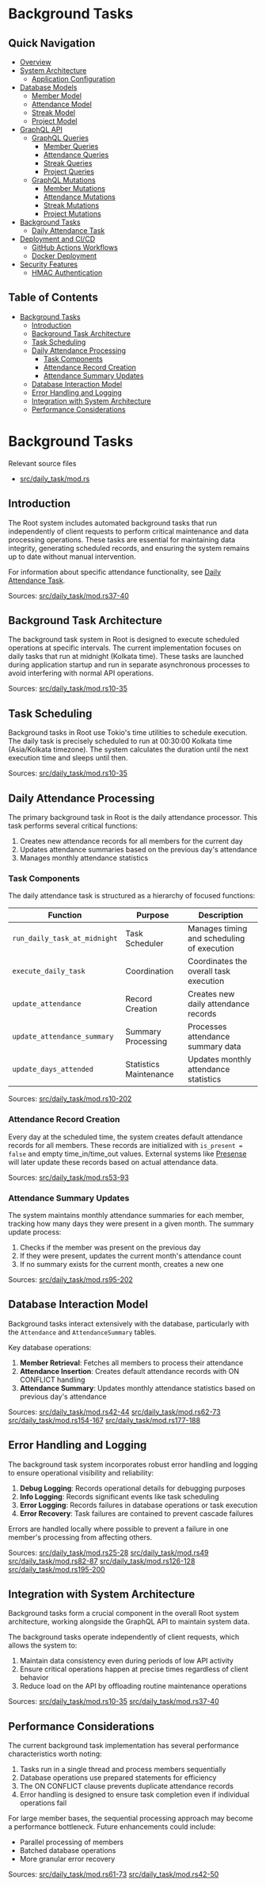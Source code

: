 # Background Tasks

## Quick Navigation

- [Overview](1-overview.md)
- [System Architecture](2-system-architecture.md)
  - [Application Configuration](2.1-application-configuration.md)
- [Database Models](3-database-models.md)
  - [Member Model](3.1-member-model.md)
  - [Attendance Model](3.2-attendance-model.md)
  - [Streak Model](3.3-streak-model.md)
  - [Project Model](3.4-project-model.md)
- [GraphQL API](4-graphql-api.md)
  - [GraphQL Queries](4.1-graphql-queries.md)
    - [Member Queries](4.1.1-member-queries.md)
    - [Attendance Queries](4.1.2-attendance-queries.md)
    - [Streak Queries](4.1.3-streak-queries.md)
    - [Project Queries](4.1.4-project-queries.md)
  - [GraphQL Mutations](4.2-graphql-mutations.md)
    - [Member Mutations](4.2.1-member-mutations.md)
    - [Attendance Mutations](4.2.2-attendance-mutations.md)
    - [Streak Mutations](4.2.3-streak-mutations.md)
    - [Project Mutations](4.2.4-project-mutations.md)
- [Background Tasks](5-background-tasks.md)
  - [Daily Attendance Task](5.1-daily-attendance-task.md)
- [Deployment and CI/CD](6-deployment-and-cicd.md)
  - [GitHub Actions Workflows](6.1-github-actions-workflows.md)
  - [Docker Deployment](6.2-docker-deployment.md)
- [Security Features](7-security-features.md)
  - [HMAC Authentication](7.1-hmac-authentication.md)

## Table of Contents

- [Background Tasks](#background-tasks)
  - [Introduction](#introduction)
  - [Background Task Architecture](#background-task-architecture)
  - [Task Scheduling](#task-scheduling)
  - [Daily Attendance Processing](#daily-attendance-processing)
    - [Task Components](#task-components)
    - [Attendance Record Creation](#attendance-record-creation)
    - [Attendance Summary Updates](#attendance-summary-updates)
  - [Database Interaction Model](#database-interaction-model)
  - [Error Handling and Logging](#error-handling-and-logging)
  - [Integration with System Architecture](#integration-with-system-architecture)
  - [Performance Considerations](#performance-considerations)

# Background Tasks

Relevant source files

* [src/daily\_task/mod.rs](https://github.com/amfoss/root/blob/2b58803d/src/daily_task/mod.rs)

## Introduction

The Root system includes automated background tasks that run independently of client requests to perform critical maintenance and data processing operations. These tasks are essential for maintaining data integrity, generating scheduled records, and ensuring the system remains up to date without manual intervention.

For information about specific attendance functionality, see [Daily Attendance Task](/amfoss/root/5.1-daily-attendance-task).

Sources: [src/daily\_task/mod.rs37-40](https://github.com/amfoss/root/blob/2b58803d/src/daily_task/mod.rs#L37-L40)

## Background Task Architecture

The background task system in Root is designed to execute scheduled operations at specific intervals. The current implementation focuses on daily tasks that run at midnight (Kolkata time). These tasks are launched during application startup and run in separate asynchronous processes to avoid interfering with normal API operations.

Sources: [src/daily\_task/mod.rs10-35](https://github.com/amfoss/root/blob/2b58803d/src/daily_task/mod.rs#L10-L35)

## Task Scheduling

Background tasks in Root use Tokio's time utilities to schedule execution. The daily task is precisely scheduled to run at 00:30:00 Kolkata time (Asia/Kolkata timezone). The system calculates the duration until the next execution time and sleeps until then.

Sources: [src/daily\_task/mod.rs10-35](https://github.com/amfoss/root/blob/2b58803d/src/daily_task/mod.rs#L10-L35)

## Daily Attendance Processing

The primary background task in Root is the daily attendance processor. This task performs several critical functions:

1. Creates new attendance records for all members for the current day
2. Updates attendance summaries based on the previous day's attendance
3. Manages monthly attendance statistics

### Task Components

The daily attendance task is structured as a hierarchy of focused functions:

| Function | Purpose | Description |
| --- | --- | --- |
| `run_daily_task_at_midnight` | Task Scheduler | Manages timing and scheduling of execution |
| `execute_daily_task` | Coordination | Coordinates the overall task execution |
| `update_attendance` | Record Creation | Creates new daily attendance records |
| `update_attendance_summary` | Summary Processing | Processes attendance summary data |
| `update_days_attended` | Statistics Maintenance | Updates monthly attendance statistics |

Sources: [src/daily\_task/mod.rs10-202](https://github.com/amfoss/root/blob/2b58803d/src/daily_task/mod.rs#L10-L202)

### Attendance Record Creation

Every day at the scheduled time, the system creates default attendance records for all members. These records are initialized with `is_present = false` and empty time\_in/time\_out values. External systems like [Presense](https://github.com/amfoss/root/blob/2b58803d/Presense) will later update these records based on actual attendance data.

Sources: [src/daily\_task/mod.rs53-93](https://github.com/amfoss/root/blob/2b58803d/src/daily_task/mod.rs#L53-L93)

### Attendance Summary Updates

The system maintains monthly attendance summaries for each member, tracking how many days they were present in a given month. The summary update process:

1. Checks if the member was present on the previous day
2. If they were present, updates the current month's attendance count
3. If no summary exists for the current month, creates a new one

Sources: [src/daily\_task/mod.rs95-202](https://github.com/amfoss/root/blob/2b58803d/src/daily_task/mod.rs#L95-L202)

## Database Interaction Model

Background tasks interact extensively with the database, particularly with the `Attendance` and `AttendanceSummary` tables.

Key database operations:

1. **Member Retrieval**: Fetches all members to process their attendance
2. **Attendance Insertion**: Creates default attendance records with ON CONFLICT handling
3. **Attendance Summary**: Updates monthly attendance statistics based on previous day's attendance

Sources: [src/daily\_task/mod.rs42-44](https://github.com/amfoss/root/blob/2b58803d/src/daily_task/mod.rs#L42-L44) [src/daily\_task/mod.rs62-73](https://github.com/amfoss/root/blob/2b58803d/src/daily_task/mod.rs#L62-L73) [src/daily\_task/mod.rs154-167](https://github.com/amfoss/root/blob/2b58803d/src/daily_task/mod.rs#L154-L167) [src/daily\_task/mod.rs177-188](https://github.com/amfoss/root/blob/2b58803d/src/daily_task/mod.rs#L177-L188)

## Error Handling and Logging

The background task system incorporates robust error handling and logging to ensure operational visibility and reliability:

1. **Debug Logging**: Records operational details for debugging purposes
2. **Info Logging**: Records significant events like task scheduling
3. **Error Logging**: Records failures in database operations or task execution
4. **Error Recovery**: Task failures are contained to prevent cascade failures

Errors are handled locally where possible to prevent a failure in one member's processing from affecting others.

Sources: [src/daily\_task/mod.rs25-28](https://github.com/amfoss/root/blob/2b58803d/src/daily_task/mod.rs#L25-L28) [src/daily\_task/mod.rs49](https://github.com/amfoss/root/blob/2b58803d/src/daily_task/mod.rs#L49-L49) [src/daily\_task/mod.rs82-87](https://github.com/amfoss/root/blob/2b58803d/src/daily_task/mod.rs#L82-L87) [src/daily\_task/mod.rs126-128](https://github.com/amfoss/root/blob/2b58803d/src/daily_task/mod.rs#L126-L128) [src/daily\_task/mod.rs195-200](https://github.com/amfoss/root/blob/2b58803d/src/daily_task/mod.rs#L195-L200)

## Integration with System Architecture

Background tasks form a crucial component in the overall Root system architecture, working alongside the GraphQL API to maintain system data.

The background tasks operate independently of client requests, which allows the system to:

1. Maintain data consistency even during periods of low API activity
2. Ensure critical operations happen at precise times regardless of client behavior
3. Reduce load on the API by offloading routine maintenance operations

Sources: [src/daily\_task/mod.rs10-35](https://github.com/amfoss/root/blob/2b58803d/src/daily_task/mod.rs#L10-L35) [src/daily\_task/mod.rs37-40](https://github.com/amfoss/root/blob/2b58803d/src/daily_task/mod.rs#L37-L40)

## Performance Considerations

The current background task implementation has several performance characteristics worth noting:

1. Tasks run in a single thread and process members sequentially
2. Database operations use prepared statements for efficiency
3. The ON CONFLICT clause prevents duplicate attendance records
4. Error handling is designed to ensure task completion even if individual operations fail

For large member bases, the sequential processing approach may become a performance bottleneck. Future enhancements could include:

* Parallel processing of members
* Batched database operations
* More granular error recovery

Sources: [src/daily\_task/mod.rs61-73](https://github.com/amfoss/root/blob/2b58803d/src/daily_task/mod.rs#L61-L73) [src/daily\_task/mod.rs42-50](https://github.com/amfoss/root/blob/2b58803d/src/daily_task/mod.rs#L42-L50)
